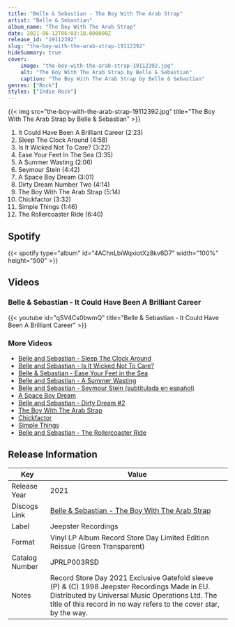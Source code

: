 ```yaml
---
title: "Belle & Sebastian - The Boy With The Arab Strap"
artist: "Belle & Sebastian"
album_name: "The Boy With The Arab Strap"
date: 2021-06-12T06:03:18.000000Z
release_id: "19112392"
slug: "the-boy-with-the-arab-strap-19112392"
hideSummary: true
cover:
    image: "the-boy-with-the-arab-strap-19112392.jpg"
    alt: "The Boy With The Arab Strap by Belle & Sebastian"
    caption: "The Boy With The Arab Strap by Belle & Sebastian"
genres: ["Rock"]
styles: ["Indie Rock"]
---
```


{{< img src="the-boy-with-the-arab-strap-19112392.jpg" title="The Boy With The Arab Strap by Belle & Sebastian" >}}

<!-- section break -->

1. It Could Have Been A Brilliant Career (2:23)
2. Sleep The Clock Around (4:58)
3. Is It Wicked Not To Care? (3:22)
4. Ease Your Feet In The Sea (3:35)
5. A Summer Wasting (2:06)
6. Seymour Stein (4:42)
7. A Space Boy Dream (3:01)
8. Dirty Dream Number Two (4:14)
9. The Boy With The Arab Strap (5:14)
10. Chickfactor (3:32)
11. Simple Things (1:46)
12. The Rollercoaster Ride (6:40)

<!-- section break -->


## Spotify
{{< spotify type="album" id="4AChnLbiWqxiotXz8kv6D7" width="100%" height="500" >}}



## Videos
### Belle & Sebastian - It Could Have Been A Brilliant Career
{{< youtube id="qSV4Cs0bwmQ" title="Belle & Sebastian - It Could Have Been A Brilliant Career" >}}<br>

### More Videos

- [Belle and Sebastian - Sleep The Clock Around](https://www.youtube.com/watch?v=3mB8V9Lz7u0)
- [Belle and Sebastian - Is It Wicked Not To Care?](https://www.youtube.com/watch?v=HL0-0F9BaHQ)
- [Belle & Sebastian - Ease Your Feet in the Sea](https://www.youtube.com/watch?v=DcZL3e42wEs)
- [Belle and Sebastian - A Summer Wasting](https://www.youtube.com/watch?v=Z8LmfH2kuB8)
- [Belle and Sebastian - Seymour Stein (subtitulada en español)](https://www.youtube.com/watch?v=ihSXBcaO6yA)
- [A Space Boy Dream](https://www.youtube.com/watch?v=R92PzrjpLN0)
- [Belle and Sebastian - Dirty Dream #2](https://www.youtube.com/watch?v=uHLOs9QzgCA)
- [The Boy With The Arab Strap](https://www.youtube.com/watch?v=dN1iW-ee5I8)
- [Chickfactor](https://www.youtube.com/watch?v=AjnbRPgM6Kk)
- [Simple Things](https://www.youtube.com/watch?v=-kfIHFlEUhw)
- [Belle and Sebastian - The Rollercoaster Ride](https://www.youtube.com/watch?v=b0Vx3a5Fb5E)


## Release Information
|  Key           | Value                                                |
| ---------------| ---------------------------------------------------- |
| Release Year   | 2021                                   |
| Discogs Link   | [Belle & Sebastian - The Boy With The Arab Strap](https://www.discogs.com/release/19112392-Belle-Sebastian-The-Boy-With-The-Arab-Strap) |
| Label          | Jeepster Recordings |
| Format         | Vinyl LP Album Record Store Day Limited Edition Reissue (Green Transparent) |
| Catalog Number | JPRLP003RSD |
| Notes | Record Store Day 2021 Exclusive Gatefold sleeve  (P) & (C) 1998 Jeepster Recordings Made in EU.  Distributed by Universal Music Operations Ltd.       The title of this record in no way refers to the cover star, by the way.   |